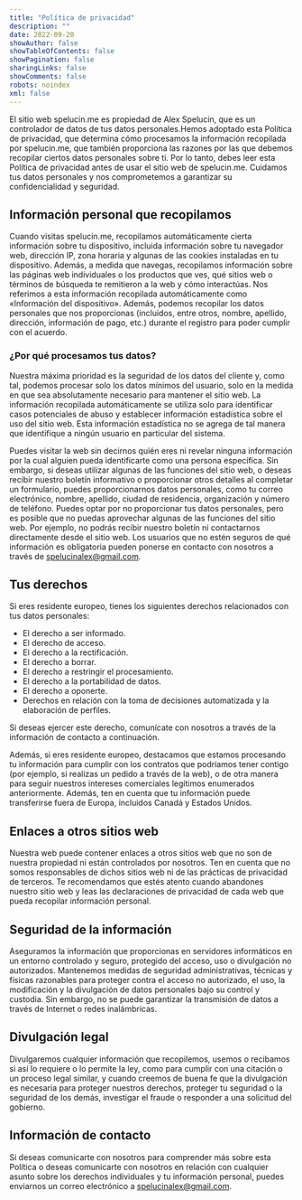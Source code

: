 ```yaml
---
title: "Política de privacidad"
description: ""
date: 2022-09-20
showAuthor: false
showTableOfContents: false
showPagination: false
sharingLinks: false
showComments: false
robots: noindex
xml: false
---
```


El sitio web spelucin.me es propiedad de Alex Spelucin, que es un controlador de datos de tus datos personales.Hemos adoptado esta Política de privacidad, que determina cómo procesamos la información recopilada por spelucin.me, que también proporciona las razones por las que debemos recopilar ciertos datos personales sobre ti. Por lo tanto, debes leer esta Política de privacidad antes de usar el sitio web de spelucin.me. Cuidamos tus datos personales y nos comprometemos a garantizar su confidencialidad y seguridad.

## Información personal que recopilamos

Cuando visitas spelucin.me, recopilamos automáticamente cierta información sobre tu dispositivo, incluida información sobre tu navegador web, dirección IP, zona horaria y algunas de las cookies instaladas en tu dispositivo. Además, a medida que navegas, recopilamos información sobre las páginas web individuales o los productos que ves, qué sitios web o términos de búsqueda te remitieron a la web y cómo interactúas. Nos referimos a esta información recopilada automáticamente como «Información del dispositivo». Además, podemos recopilar los datos personales que nos proporcionas (incluidos, entre otros, nombre, apellido, dirección, información de pago, etc.) durante el registro para poder cumplir con el acuerdo.

### ¿Por qué procesamos tus datos?

Nuestra máxima prioridad es la seguridad de los datos del cliente y, como tal, podemos procesar solo los datos mínimos del usuario, solo en la medida en que sea absolutamente necesario para mantener el sitio web. La información recopilada automáticamente se utiliza solo para identificar casos potenciales de abuso y establecer información estadística sobre el uso del sitio web. Esta información estadística no se agrega de tal manera que identifique a ningún usuario en particular del sistema.

Puedes visitar la web sin decirnos quién eres ni revelar ninguna información por la cual alguien pueda identificarte como una persona específica. Sin embargo, si deseas utilizar algunas de las funciones del sitio web, o deseas recibir nuestro boletín informativo o proporcionar otros detalles al completar un formulario, puedes proporcionarnos datos personales, como tu correo electrónico, nombre, apellido, ciudad de residencia, organización y número de teléfono. Puedes optar por no proporcionar tus datos personales, pero es posible que no puedas aprovechar algunas de las funciones del sitio web. Por ejemplo, no podrás recibir nuestro boletín ni contactarnos directamente desde el sitio web. Los usuarios que no estén seguros de qué información es obligatoria pueden ponerse en contacto con nosotros a través de <spelucinalex@gmail.com>.

## Tus derechos

Si eres residente europeo, tienes los siguientes derechos relacionados con tus datos personales:

- El derecho a ser informado.
- El derecho de acceso.
- El derecho a la rectificación.
- El derecho a borrar.
- El derecho a restringir el procesamiento.
- El derecho a la portabilidad de datos.
- El derecho a oponerte.
- Derechos en relación con la toma de decisiones automatizada y la elaboración de perfiles.

Si deseas ejercer este derecho, comunícate con nosotros a través de la información de contacto a continuación.

Además, si eres residente europeo, destacamos que estamos procesando tu información para cumplir con los contratos que podríamos tener contigo (por ejemplo, si realizas un pedido a través de la web), o de otra manera para seguir nuestros intereses comerciales legítimos enumerados anteriormente. Además, ten en cuenta que tu información puede transferirse fuera de Europa, incluidos Canadá y Estados Unidos.

## Enlaces a otros sitios web

Nuestra web puede contener enlaces a otros sitios web que no son de nuestra propiedad ni están controlados por nosotros. Ten en cuenta que no somos responsables de dichos sitios web ni de las prácticas de privacidad de terceros. Te recomendamos que estés atento cuando abandones nuestro sitio web y leas las declaraciones de privacidad de cada web que pueda recopilar información personal.

## Seguridad de la información

Aseguramos la información que proporcionas en servidores informáticos en un entorno controlado y seguro, protegido del acceso, uso o divulgación no autorizados. Mantenemos medidas de seguridad administrativas, técnicas y físicas razonables para proteger contra el acceso no autorizado, el uso, la modificación y la divulgación de datos personales bajo su control y custodia. Sin embargo, no se puede garantizar la transmisión de datos a través de Internet o redes inalámbricas.

## Divulgación legal

Divulgaremos cualquier información que recopilemos, usemos o recibamos si así lo requiere o lo permite la ley, como para cumplir con una citación o un proceso legal similar, y cuando creemos de buena fe que la divulgación es necesaria para proteger nuestros derechos, proteger tu seguridad o la seguridad de los demás, investigar el fraude o responder a una solicitud del gobierno.

## Información de contacto

Si deseas comunicarte con nosotros para comprender más sobre esta Política o deseas comunicarte con nosotros en relación con cualquier asunto sobre los derechos individuales y tu información personal, puedes enviarnos un correo electrónico a <spelucinalex@gmail.com>.
